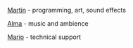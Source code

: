 [Martin](https://github.com/MartinSStewart) - programming, art, sound effects

[Alma](https://soundcloud.com/willowswillows) - music and ambience

[Mario](https://github.com/supermario/) - technical support